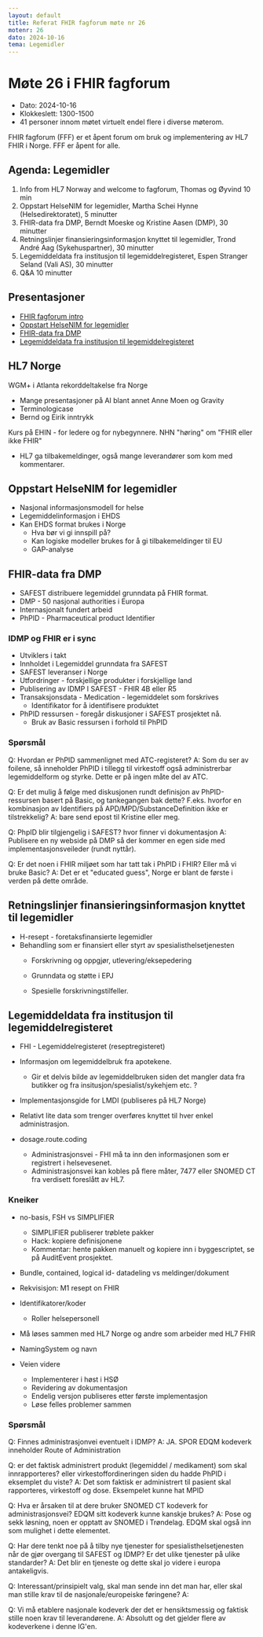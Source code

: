 ```yaml
---
layout: default
title: Referat FHIR fagforum møte nr 26
motenr: 26
dato: 2024-10-16
tema: Legemidler
---
```


# Møte 26 i FHIR fagforum

* Dato: 2024-10-16
* Klokkeslett: 1300-1500
* 41 personer innom møtet virtuelt endel flere i diverse møterom.

FHIR fagforum (FFF) er et åpent forum om bruk og implementering av HL7 FHIR i Norge. FFF er åpent for alle.

## Agenda: Legemidler

1. Info from HL7 Norway and welcome to fagforum, Thomas og Øyvind 10 min
2. Oppstart HelseNIM for legemidler, Martha Schei Hynne (Helsedirektoratet), 5 minutter
3. FHIR-data fra DMP, Berndt Moeske og Kristine Aasen (DMP), 30 minutter
4. Retningslinjer finansieringsinformasjon knyttet til legemidler, Trond André Aag (Sykehuspartner), 30 minutter
5. Legemiddeldata fra institusjon til legemiddelregisteret, Espen Stranger Seland (Vali AS), 30 minutter
6. Q&A 10 minutter

## Presentasjoner

* [FHIR fagforum intro](../docs/FHIR-faglig-forum/presentasjon/2024-10-16-FHIR-fagforum-26.pdf)
* [Oppstart HelseNIM for legemidler](docs/presentasjoner/2024-10-16-HelseNIM.pdf)
* [FHIR-data fra DMP](../docs/FHIR-faglig-forum/presentasjon/2024-10-16-FHIR-data-DMP.pdf)
* [Legemiddeldata fra institusjon til legemiddelregisteret](../docs/2024-10-16-FFF-LMDI-Vali-Seland.pdf)

## HL7 Norge

WGM+ i Atlanta rekorddeltakelse fra Norge

* Mange presentasjoner på AI blant annet Anne Moen og Gravity
* Terminologicase
* Bernd og Eirik inntrykk

Kurs på EHIN - for ledere og for nybegynnere.
NHN "høring" om "FHIR eller ikke FHIR"

* HL7 ga tilbakemeldinger, også mange leverandører som kom med kommentarer.

## Oppstart HelseNIM for legemidler

* Nasjonal informasjonsmodell for helse
* Legemiddelinformasjon i EHDS
* Kan EHDS format brukes i Norge
  * Hva bør vi gi innspill på?
  * Kan logiske modeller brukes for å gi tilbakemeldinger til EU
  * GAP-analyse

## FHIR-data fra DMP

* SAFEST distribuere legemiddel grunndata på FHIR format.
* DMP - 50 nasjonal authorities i Europa
* Internasjonalt fundert arbeid
* PhPID - Pharmaceutical product Identifier

### IDMP og FHIR er i sync

* Utviklers i takt
* Innholdet i Legemiddel grunndata fra SAFEST
* SAFEST leveranser i Norge
* Utfordringer - forskjellige produkter i forskjellige land
* Publisering av IDMP I SAFEST - FHIR 4B eller R5
* Transaksjonsdata - Medication - legemiddelet som forskrives
  * Identifikator for å identifisere produktet
* PhPID ressursen - foregår diskusjoner i SAFEST prosjektet nå.
  * Bruk av Basic ressursen i forhold til PhPID

### Spørsmål

Q: Hvordan er PhPID sammenlignet med ATC-registeret?
A: Som du ser av foilene, så inneholder PhPID i tillegg til virkestoff også administrerbar legemiddelform og styrke. Dette er på ingen måte del av ATC.

Q: Er det mulig å følge med diskusjonen rundt definisjon av PhPID-ressursen basert på Basic, og tankegangen bak dette? F.eks. hvorfor en kombinasjon av Identifiers på APD/MPD/SubstanceDefinition ikke er tilstrekkelig?
A:  bare send epost til Kristine eller meg.

Q: PhpID blir tilgjengelig i SAFEST? hvor finner vi dokumentasjon
A: Publisere en ny webside på DMP så der kommer en egen side med implementasjonsveileder (rundt nyttår).

Q: Er det noen i FHIR miljøet som har tatt tak i PhPID i FHIR? Eller må vi bruke Basic?
A: Det er et "educated guess", Norge er blant de første i verden på dette område.

## Retningslinjer finansieringsinformasjon knyttet til legemidler

* H-resept - foretaksfinansierte legemidler
* Behandling som er finansiert eller styrt av spesialisthelsetjenesten
  * Forskrivning og oppgjør, utlevering/eksepedering
  * Grunndata og støtte i EPJ
  
  * Spesielle forskrivningstilfeller.

## Legemiddeldata fra institusjon til legemiddelregisteret

* FHI - Legemiddelregisteret (reseptregisteret)
* Informasjon om legemiddelbruk fra apotekene.
  * Gir et delvis bilde av legemiddelbruken siden det mangler data fra butikker og fra insitusjon/spesialist/sykehjem etc. ?

* Implementasjonsgide for LMDI (publiseres på HL7 Norge)
* Relativt lite data som trenger overføres knyttet til hver enkel administrasjon.
* dosage.route.coding
  * Administrasjonsvei - FHI må ta inn den informasjonen som er registrert i helsevesenet.
  * Administrasjonsvei kan kobles på flere måter, 7477 eller SNOMED CT fra verdisett foreslått av HL7.

### Kneiker

* no-basis, FSH vs SIMPLIFIER
  * SIMPLIFIER publiserer trøblete pakker
  * Hack: kopiere definisjonene
  * Kommentar: hente pakken manuelt og kopiere inn i byggescriptet, se på AuditEvent prosjektet.
* Bundle, contained, logical id- datadeling vs meldinger/dokument
* Rekvisisjon: M1 resept on FHIR
* Identifikatorer/koder
  * Roller helsepersonell
* Må løses sammen med HL7 Norge og andre som arbeider med HL7 FHIR
* NamingSystem og navn

* Veien videre
  * Implementerer i høst i HSØ
  * Revidering av dokumentasjon
  * Endelig versjon publiseres etter første implementasjon
  * Løse felles problemer sammen

### Spørsmål

Q: Finnes administrasjonvei eventuelt i IDMP?
A: JA. SPOR EDQM kodeverk inneholder Route of Administration

Q: er det faktisk administrert produkt (legemiddel / medikament) som skal innrapporteres? eller virkestoffordineringen siden du hadde PhPID i eksemplet du viste?
A: Det som faktisk er administrert til pasient skal rapporteres, virkestoff og dose. Eksempelet kunne hat MPID

Q: Hva er årsaken til at dere bruker SNOMED CT kodeverk for  administrasjonsvei? EDQM sitt kodeverk kunne kanskje brukes?
A: Pose og sekk løsning, noen er opptatt av SNOMED i Trøndelag. EDQM skal også inn som mulighet i dette elementet.

Q: Har dere tenkt noe på å tilby nye tjenester for spesialisthelsetjenesten når de gjør overgang til SAFEST og IDMP? Er det ulike tjenester på ulike standarder?
A: Det blir en tjeneste og dette skal jo videre i europa antakeligvis.

Q: Interessant/prinsipielt valg, skal man sende inn det man har, eller skal man stille krav til de nasjonale/europeiske føringene?
A: 

Q: Vi må etablere nasjonale kodeverk der det er hensiktsmessig og faktisk stille noen krav til leverandørene.
A: Absolutt og det gjelder flere av kodeverkene i denne IG'en.
